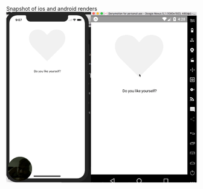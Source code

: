 Snapshot of ios and android renders
![Alt text](toggle.gif?raw=true "snapshot of ios and android views")
